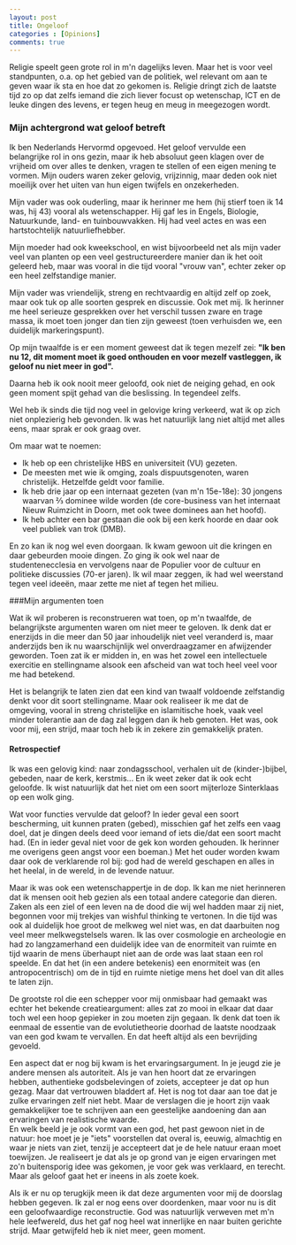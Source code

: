 ```yaml
---
layout: post
title: Ongeloof
categories : [Opinions]
comments: true
---
```


Religie speelt geen grote rol in m'n dagelijks leven. Maar het is voor veel standpunten, o.a. op het gebied van de politiek, wel relevant om aan te geven waar ik sta en hoe dat zo gekomen is. Religie dringt zich de laatste tijd zo op dat zelfs iemand die zich liever focust op wetenschap, ICT en de leuke dingen des levens, er tegen heug en meug in meegezogen wordt. 

### Mijn achtergrond wat geloof betreft
Ik ben Nederlands Hervormd opgevoed. Het geloof vervulde een belangrijke rol in ons gezin, maar ik heb absoluut geen klagen over de vrijheid om over alles te denken, vragen te stellen of een eigen mening te vormen. Mijn ouders waren zeker gelovig, vrijzinnig, maar deden ook niet moeilijk over het uiten van hun eigen twijfels en onzekerheden. 

Mijn vader was ook ouderling, maar ik herinner me hem (hij stierf toen ik 14 was, hij 43) vooral als wetenschapper. Hij gaf les in Engels, Biologie, Natuurkunde, land- en tuinbouwvakken. Hij had veel actes en was een hartstochtelijk natuurliefhebber.

Mijn moeder had ook kweekschool, en wist bijvoorbeeld net als mijn vader veel van planten op een veel gestructureerdere manier dan ik het ooit geleerd heb, maar was vooral in die tijd vooral "vrouw van", echter zeker op een heel zelfstandige manier.

Mijn vader was vriendelijk, streng en rechtvaardig en altijd zelf op zoek, maar ook tuk op alle soorten gesprek en discussie. Ook met mij. Ik herinner me heel serieuze gesprekken over het verschil tussen zware en trage massa, ik moet toen jonger dan tien zijn geweest (toen verhuisden we, een duidelijk markeringspunt).

Op mijn twaalfde is er een moment geweest dat ik tegen mezelf zei: **"Ik ben nu 12, dit moment moet ik goed onthouden en voor mezelf vastleggen, ik geloof nu niet meer in god".**

Daarna heb ik ook nooit meer geloofd, ook niet de neiging gehad, en ook geen moment spijt gehad van die beslissing. In tegendeel zelfs.

Wel heb ik sinds die tijd nog veel in gelovige kring verkeerd, wat ik op zich niet onplezierig heb gevonden. Ik was het natuurlijk lang niet altijd met alles eens, maar sprak er ook graag over.

Om maar wat te noemen:

* Ik heb op een christelijke HBS en universiteit (VU) gezeten.
* De meesten met wie ik omging, zoals dispuutsgenoten, waren christelijk. Hetzelfde geldt voor familie.
* Ik heb drie jaar op een internaat gezeten (van m'n 15e-18e): 30 jongens waarvan &#8532; dominee wilde worden (de core-business van het internaat Nieuw Ruimzicht in Doorn, met ook twee dominees aan het hoofd).
* Ik heb achter een bar gestaan die ook bij een kerk hoorde en daar ook veel publiek van trok (DMB).

En zo kan ik nog wel even doorgaan. Ik kwam gewoon uit die kringen en daar gebeurden mooie dingen. Zo ging ik ook wel naar de studentenecclesia en vervolgens naar de Populier voor de cultuur en politieke discussies (70-er jaren). Ik wil maar zeggen, ik had wel weerstand tegen veel idee&euml;n, maar zette me niet af tegen het milieu.


###Mijn argumenten toen

Wat ik wil proberen is reconstrueren wat toen, op m'n twaalfde, de belangrijkste argumenten waren om niet meer te geloven. Ik denk dat er enerzijds in die meer dan 50 jaar inhoudelijk niet veel veranderd is, maar anderzijds ben ik nu waarschijnlijk wel onverdraagzamer en afwijzender geworden. Toen zat ik er midden in, en was het zowel een intellectuele exercitie en stellingname alsook een afscheid van wat toch heel veel voor me had betekend.

Het is belangrijk te laten zien dat een kind van twaalf voldoende zelfstandig denkt voor dit soort stellingname. Maar ook realiseer ik me dat de omgeving, vooral in streng christelijke en islamitische hoek, vaak veel minder tolerantie aan de dag zal leggen dan ik heb genoten. Het was, ook voor mij, een strijd, maar toch heb ik in zekere zin gemakkelijk praten.

#### Retrospectief

Ik was een gelovig kind: naar zondagsschool, verhalen uit de (kinder-)bijbel, gebeden, naar de kerk, kerstmis... En ik weet zeker dat ik ook echt geloofde. Ik wist natuurlijk dat het niet om een soort mijterloze Sinterklaas op een wolk ging.

Wat voor functies vervulde dat geloof? In ieder geval een soort bescherming, uit kunnen praten (gebed), misschien gaf het zelfs een vaag doel, dat je dingen deels deed voor iemand of iets die/dat een soort macht had. (En in ieder geval niet voor de gek kon worden gehouden. Ik herinner me overigens geen angst voor een boeman.) Met het ouder worden kwam daar ook de verklarende rol bij: god had de wereld geschapen en alles in het heelal, in de wereld, in de levende natuur.

Maar ik was ook een wetenschappertje in de dop. Ik kan me niet herinneren dat ik mensen ooit heb gezien als een totaal andere categorie dan dieren. Zaken als een ziel of een leven na de dood die wij wel hadden maar zij niet, begonnen voor mij trekjes van wishful thinking te vertonen. In die tijd was ook al duidelijk hoe groot de melkweg wel niet was, en dat daarbuiten nog veel meer melkwegstelsels waren. Ik las over cosmologie en archeologie en had zo langzamerhand een duidelijk idee van de enormiteit van ruimte en tijd waarin de mens &uuml;berhaupt niet aan de orde was laat staan een rol speelde. En dat het (in een andere betekenis) een enormiteit was (en antropocentrisch) om de in tijd en ruimte nietige mens het doel van dit alles te laten zijn.

De grootste rol die een schepper voor mij onmisbaar had gemaakt was echter het bekende creatieargument: alles zat zo mooi in elkaar dat daar toch wel een hoop gepieker in zou moeten zijn gegaan. Ik denk dat toen ik eenmaal de essentie van de evolutietheorie doorhad de laatste noodzaak van een god kwam te vervallen. En dat heeft altijd als een bevrijding gevoeld.

Een aspect dat er nog bij kwam is het ervaringsargument. In je jeugd zie je andere mensen als autoriteit.
 Als je van hen hoort dat ze ervaringen hebben, authentieke godsbelevingen of zoiets, accepteer je dat op hun gezag. Maar dat vertrouwen bladdert af. 
Het is nog tot daar aan toe dat je zulke ervaringen zelf niet hebt. Maar de verslagen die je hoort zijn vaak gemakkelijker toe te schrijven aan een geestelijke aandoening dan aan ervaringen van realistische waarde.<br>
En welk beeld je je ook vormt van een god, het past gewoon niet in de natuur: hoe moet je je "iets" voorstellen dat overal is, eeuwig, almachtig en waar je niets van ziet, tenzij je accepteert dat je de hele natuur eraan moet toewijzen. Je realiseert je dat als je op grond van je eigen ervaringen met zo'n buitensporig idee was gekomen, je voor gek was verklaard, en terecht. Maar als geloof gaat het er ineens in als zoete koek.

Als ik er nu op terugkijk meen ik dat deze argumenten voor mij de doorslag hebben gegeven. Ik zal er nog eens over doordenken, maar voor nu is dit een geloofwaardige reconstructie. God was natuurlijk verweven met m'n hele leefwereld, dus het gaf nog heel wat innerlijke en naar buiten gerichte strijd. Maar getwijfeld heb ik niet meer, geen moment.

     